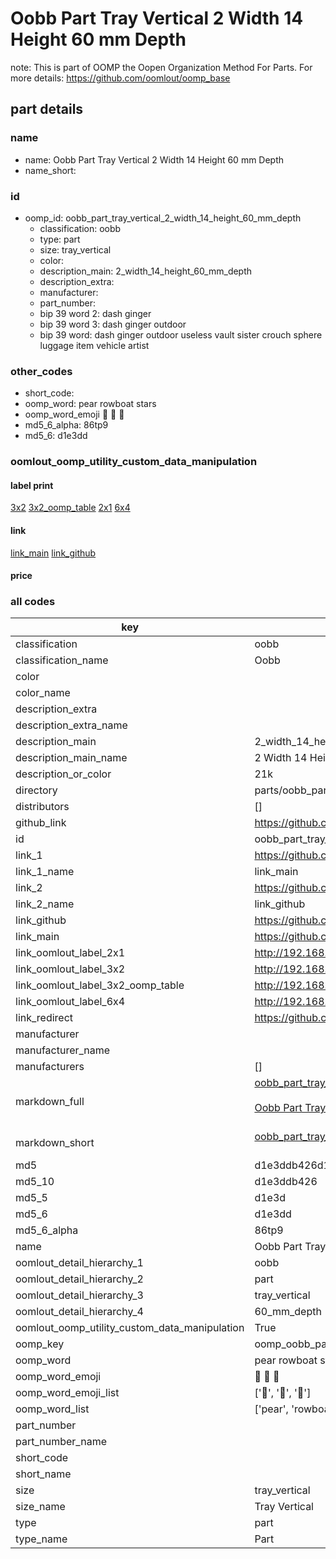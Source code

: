 # Oobb Part Tray Vertical 2 Width 14 Height 60 mm Depth  

note: This is part of OOMP the Oopen Organization Method For Parts. For more details: https://github.com/oomlout/oomp_base

##  part details
  







### name
* name: Oobb Part Tray Vertical 2 Width 14 Height 60 mm Depth
* name_short: 
### id
* oomp_id: oobb_part_tray_vertical_2_width_14_height_60_mm_depth
  * classification: oobb
  * type: part
  * size: tray_vertical
  * color: 
  * description_main: 2_width_14_height_60_mm_depth
  * description_extra: 
  * manufacturer: 
  * part_number: 
  * bip 39 word 2: dash ginger
  * bip 39 word 3: dash ginger outdoor
  * bip 39 word: dash ginger outdoor useless vault sister crouch sphere luggage item vehicle artist

### other_codes
* short_code: 
* oomp_word: pear rowboat stars
* oomp_word_emoji :pear: :rowboat: :stars:
* md5_6_alpha: 86tp9
* md5_6: d1e3dd






### oomlout_oomp_utility_custom_data_manipulation
#### label print
[3x2](http://192.168.1.245:1112/?label=oomp%2086tp9)
[3x2_oomp_table](http://192.168.1.108:1112/?label=oomp%2086tp9)
[2x1](http://192.168.1.242:1112/?label=oomp%2086tp9)
[6x4](http://192.168.1.55:1112/?label=oomp%2086tp9)    

#### link

[link_main](https://github.com/oomlout/oomlout_oomp_version_1_messy/tree/main/parts/oobb_part_tray_vertical_2_width_14_height_60_mm_depth) [link_github](https://github.com/oomlout/oomlout_oomp_version_1_messy/tree/main/parts/oobb_part_tray_vertical_2_width_14_height_60_mm_depth)                             

#### price







### all codes 
| key | value |  
| --- | --- |  
| classification | oobb |  
| classification_name | Oobb |  
| color |  |  
| color_name |  |  
| description_extra |  |  
| description_extra_name |  |  
| description_main | 2_width_14_height_60_mm_depth |  
| description_main_name | 2 Width 14 Height 60 mm Depth |  
| description_or_color | 21k |  
| directory | parts/oobb_part_tray_vertical_2_width_14_height_60_mm_depth |  
| distributors | [] |  
| github_link | https://github.com/oomlout/oomlout_oomp_part_src/tree/main/parts/oobb_part_tray_vertical_2_width_14_height_60_mm_depth |  
| id | oobb_part_tray_vertical_2_width_14_height_60_mm_depth |  
| link_1 | https://github.com/oomlout/oomlout_oomp_version_1_messy/tree/main/parts/oobb_part_tray_vertical_2_width_14_height_60_mm_depth |  
| link_1_name | link_main |  
| link_2 | https://github.com/oomlout/oomlout_oomp_version_1_messy/tree/main/parts/oobb_part_tray_vertical_2_width_14_height_60_mm_depth |  
| link_2_name | link_github |  
| link_github | https://github.com/oomlout/oomlout_oomp_version_1_messy/tree/main/parts/oobb_part_tray_vertical_2_width_14_height_60_mm_depth |  
| link_main | https://github.com/oomlout/oomlout_oomp_version_1_messy/tree/main/parts/oobb_part_tray_vertical_2_width_14_height_60_mm_depth |  
| link_oomlout_label_2x1 | http://192.168.1.242:1112/?label=oomp%2086tp9 |  
| link_oomlout_label_3x2 | http://192.168.1.245:1112/?label=oomp%2086tp9 |  
| link_oomlout_label_3x2_oomp_table | http://192.168.1.108:1112/?label=oomp%2086tp9 |  
| link_oomlout_label_6x4 | http://192.168.1.55:1112/?label=oomp%2086tp9 |  
| link_redirect | https://github.com/oomlout/oomlout_oomp_version_1_messy/tree/main/parts/oobb_part_tray_vertical_2_width_14_height_60_mm_depth |  
| manufacturer |  |  
| manufacturer_name |  |  
| manufacturers | [] |  
| markdown_full | [oobb_part_tray_vertical_2_width_14_height_60_mm_depth](none)<br>[](none)<br>[Oobb Part Tray Vertical 2 Width 14 Height 60 Mm Depth](none)<br><br> |  
| markdown_short | [oobb_part_tray_vertical_2_width_14_height_60_mm_depth](none)<br><br> |  
| md5 | d1e3ddb426d166872678ef013a5881bd |  
| md5_10 | d1e3ddb426 |  
| md5_5 | d1e3d |  
| md5_6 | d1e3dd |  
| md5_6_alpha | 86tp9 |  
| name | Oobb Part Tray Vertical 2 Width 14 Height 60 mm Depth |  
| oomlout_detail_hierarchy_1 | oobb |  
| oomlout_detail_hierarchy_2 | part |  
| oomlout_detail_hierarchy_3 | tray_vertical |  
| oomlout_detail_hierarchy_4 | 60_mm_depth |  
| oomlout_oomp_utility_custom_data_manipulation | True |  
| oomp_key | oomp_oobb_part_tray_vertical_2_width_14_height_60_mm_depth |  
| oomp_word | pear rowboat stars |  
| oomp_word_emoji | :pear: :rowboat: :stars: |  
| oomp_word_emoji_list | [':pear:', ':rowboat:', ':stars:'] |  
| oomp_word_list | ['pear', 'rowboat', 'stars'] |  
| part_number |  |  
| part_number_name |  |  
| short_code |  |  
| short_name |  |  
| size | tray_vertical |  
| size_name | Tray Vertical |  
| type | part |  
| type_name | Part |  
